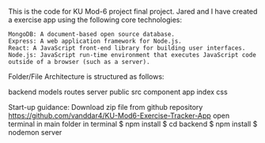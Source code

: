 This is the code for KU Mod-6 project final project. Jared and I have created a exercise app using the following core technologies:

    MongoDB: A document-based open source database.
    Express: A web application framework for Node.js.
    React: A JavaScript front-end library for building user interfaces.
    Node.js: JavaScript run-time environment that executes JavaScript code outside of a browser (such as a server).


Folder/File Architecture is structured as follows:

  backend
    models
    routes
    server
  public
  src
    component
    app
    index
    css

Start-up guidance:
  Download zip file from github repository https://github.com/vanddar4/KU-Mod6-Exercise-Tracker-App
  open terminal in main folder
  in terminal $ npm install
  $ cd backend
  $ npm install
  $ nodemon server
